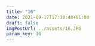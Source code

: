 ```yaml
---
title: "16"
date: 2021-09-17T17:10:48+01:00
draft: false
imgPostUrl: ../assets/16.JPG
param_key: 16
---
```

